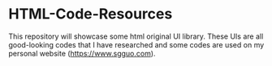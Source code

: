 # HTML-Code-Resources
This repository will showcase some html original UI library.
These UIs are all good-looking codes that I have researched and some codes are used on my personal website (https://www.sgguo.com).
